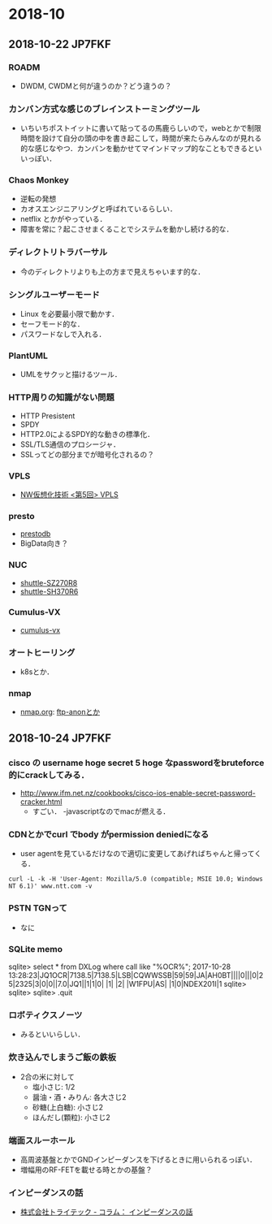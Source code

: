 # 2018-10

## 2018-10-22 JP7FKF

### ROADM
  - DWDM, CWDMと何が違うのか？どう違うの？

### カンバン方式な感じのブレインストーミングツール
  - いちいちポストイットに書いて貼ってるの馬鹿らしいので，webとかで制限時間を設けて自分の頭の中を書き起こして，時間が来たらみんなのが見れる的な感じなやつ．カンバンを動かせてマインドマップ的なこともできるといいっぽい．

### Chaos Monkey
  - 逆転の発想
  - カオスエンジニアリングと呼ばれているらしい．
  - netflix とかがやっている．
  - 障害を常に？起こさせまくることでシステムを動かし続ける的な．

### ディレクトリトラバーサル
  - 今のディレクトリよりも上の方まで見えちゃいます的な．

### シングルユーザーモード
  - Linux を必要最小限で動かす．
  - セーフモード的な．
  - パスワードなしで入れる．

### PlantUML
  - UMLをサクッと描けるツール．

### HTTP周りの知識がない問題
  - HTTP Presistent
  - SPDY
  - HTTP2.0によるSPDY的な動きの標準化．
  - SSL/TLS通信のプロシージャ．
  - SSLってどの部分までが暗号化されるの？

### VPLS
  - [NW仮想化技術 <第5回> VPLS](https://www.infraeye.com/2016/11/02/ccieb05/)

### presto
  - [prestodb](https://prestodb.io/)
  - BigData向き？

### NUC
  - [shuttle-SZ270R8](http://shuttle-japan.jp/sz270r8/)
  - [shuttle-SH370R6](http://shuttle-japan.jp/sh370r6/)

### Cumulus-VX
  - [cumulus-vx](https://cumulusnetworks.com/products/cumulus-vx/)

### オートヒーリング
  - k8sとか．

### nmap
  - [nmap.org](https://nmap.org/): [ftp-anonとか](https://nmap.org/nsedoc/scripts/ftp-anon.html)

## 2018-10-24 JP7FKF
### cisco の username hoge secret 5 hoge なpasswordをbruteforce的にcrackしてみる．
  - http://www.ifm.net.nz/cookbooks/cisco-ios-enable-secret-password-cracker.html
    - すごい．
    -javascriptなのでmacが燃える．

### CDNとかでcurl でbody がpermission deniedになる
  - user agentを見ているだけなので適切に変更してあげればちゃんと帰ってくる．
  ```
  curl -L -k -H 'User-Agent: Mozilla/5.0 (compatible; MSIE 10.0; Windows NT 6.1)' www.ntt.com -v
  ```

### PSTN TGNって
  - なに

### SQLite memo
sqlite> select * from DXLog where call like "%OCR%";
2017-10-28 13:28:23|JQ1OCR|7138.5|7138.5|LSB|CQWWSSB|59|59|JA|AH0BT||||0|||0|25|2325|3|0|0||7.0|JQ1||1|1|0| |1| |2| |W1FPU|AS| |1|0|NDEX201I|1
sqlite>
sqlite>
sqlite> .quit

### ロボティクスノーツ
  - みるといいらしい．

### 炊き込んでしまうご飯の鉄板
- 2合の米に対して
  - 塩小さじ: 1/2
  - 醤油・酒・みりん: 各大さじ2
  - 砂糖(上白糖): 小さじ2
  - ほんだし(顆粒):  小さじ2

### 端面スルーホール
  - 高周波基盤とかでGNDインピーダンスを下げるときに用いられるっぽい．
  - 増幅用のRF-FETを載せる時とかの基盤？

### インピーダンスの話
  - [株式会社トライテック - コラム： インピーダンスの話](http://www.tritech.tv/column/600ld.html)